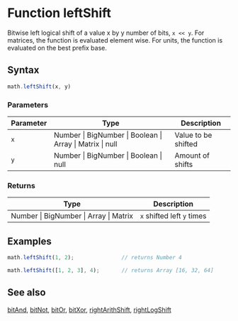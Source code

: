 # Function leftShift

Bitwise left logical shift of a value x by y number of bits, `x << y`.
For matrices, the function is evaluated element wise.
For units, the function is evaluated on the best prefix base.


## Syntax

```js
math.leftShift(x, y)
```

### Parameters

Parameter | Type | Description
--------- | ---- | -----------
`x` | Number &#124; BigNumber &#124; Boolean &#124; Array &#124; Matrix &#124; null | Value to be shifted
`y` | Number &#124; BigNumber &#124; Boolean &#124; null | Amount of shifts

### Returns

Type | Description
---- | -----------
Number &#124; BigNumber &#124; Array &#124; Matrix | `x` shifted left `y` times


## Examples

```js
math.leftShift(1, 2);               // returns Number 4

math.leftShift([1, 2, 3], 4);       // returns Array [16, 32, 64]
```


## See also

[bitAnd](bitAnd.md),
[bitNot](bitNot.md),
[bitOr](bitOr.md),
[bitXor](bitXor.md),
[rightArithShift](rightArithShift.md),
[rightLogShift](rightLogShift.md)


<!-- Note: This file is automatically generated from source code comments. Changes made in this file will be overridden. -->
